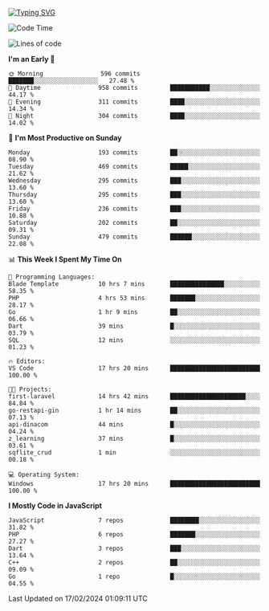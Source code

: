 [![Typing SVG](https://readme-typing-svg.demolab.com?font=Fira+Code&pause=1000&color=F7F7F7&random=false&width=435&lines=Hi+%F0%9F%91%8B%2C+I'm+Rafiu+Sidqi;Junior+Backend+Developer)](https://git.io/typing-svg)
<!--START_SECTION:waka-->
![Code Time](http://img.shields.io/badge/Code%20Time-156%20hrs%2024%20mins-blue)

![Lines of code](https://img.shields.io/badge/From%20Hello%20World%20I%27ve%20Written-711.9%20thousand%20lines%20of%20code-blue)

**I'm an Early 🐤** 

```text
🌞 Morning                596 commits         ███████░░░░░░░░░░░░░░░░░░   27.48 % 
🌆 Daytime                958 commits         ███████████░░░░░░░░░░░░░░   44.17 % 
🌃 Evening                311 commits         ████░░░░░░░░░░░░░░░░░░░░░   14.34 % 
🌙 Night                  304 commits         ████░░░░░░░░░░░░░░░░░░░░░   14.02 % 
```
📅 **I'm Most Productive on Sunday** 

```text
Monday                   193 commits         ██░░░░░░░░░░░░░░░░░░░░░░░   08.90 % 
Tuesday                  469 commits         █████░░░░░░░░░░░░░░░░░░░░   21.62 % 
Wednesday                295 commits         ███░░░░░░░░░░░░░░░░░░░░░░   13.60 % 
Thursday                 295 commits         ███░░░░░░░░░░░░░░░░░░░░░░   13.60 % 
Friday                   236 commits         ███░░░░░░░░░░░░░░░░░░░░░░   10.88 % 
Saturday                 202 commits         ██░░░░░░░░░░░░░░░░░░░░░░░   09.31 % 
Sunday                   479 commits         ██████░░░░░░░░░░░░░░░░░░░   22.08 % 
```


📊 **This Week I Spent My Time On** 

```text
💬 Programming Languages: 
Blade Template           10 hrs 7 mins       ███████████████░░░░░░░░░░   58.35 % 
PHP                      4 hrs 53 mins       ███████░░░░░░░░░░░░░░░░░░   28.17 % 
Go                       1 hr 9 mins         ██░░░░░░░░░░░░░░░░░░░░░░░   06.66 % 
Dart                     39 mins             █░░░░░░░░░░░░░░░░░░░░░░░░   03.79 % 
SQL                      12 mins             ░░░░░░░░░░░░░░░░░░░░░░░░░   01.23 % 

🔥 Editors: 
VS Code                  17 hrs 20 mins      █████████████████████████   100.00 % 

🐱‍💻 Projects: 
first-laravel            14 hrs 42 mins      █████████████████████░░░░   84.84 % 
go-restapi-gin           1 hr 14 mins        ██░░░░░░░░░░░░░░░░░░░░░░░   07.13 % 
api-dinacom              44 mins             █░░░░░░░░░░░░░░░░░░░░░░░░   04.24 % 
z_learning               37 mins             █░░░░░░░░░░░░░░░░░░░░░░░░   03.61 % 
sqflite_crud             1 min               ░░░░░░░░░░░░░░░░░░░░░░░░░   00.18 % 

💻 Operating System: 
Windows                  17 hrs 20 mins      █████████████████████████   100.00 % 
```

**I Mostly Code in JavaScript** 

```text
JavaScript               7 repos             ████████░░░░░░░░░░░░░░░░░   31.82 % 
PHP                      6 repos             ███████░░░░░░░░░░░░░░░░░░   27.27 % 
Dart                     3 repos             ███░░░░░░░░░░░░░░░░░░░░░░   13.64 % 
C++                      2 repos             ██░░░░░░░░░░░░░░░░░░░░░░░   09.09 % 
Go                       1 repo              █░░░░░░░░░░░░░░░░░░░░░░░░   04.55 % 
```




 Last Updated on 17/02/2024 01:09:11 UTC
<!--END_SECTION:waka-->
